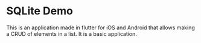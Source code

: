 # SQLite Demo

This is an application made in flutter for iOS and Android that allows making a CRUD of elements in a list. It is a basic application.


